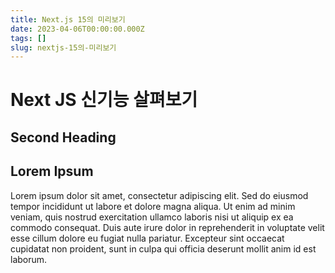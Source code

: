 ```yaml
---
title: Next.js 15의 미리보기
date: 2023-04-06T00:00:00.000Z
tags: []
slug: nextjs-15의-미리보기
---
```


# Next JS 신기능 살펴보기

## Second Heading

## Lorem Ipsum

Lorem ipsum dolor sit amet, consectetur adipiscing elit. Sed do eiusmod tempor incididunt ut labore et dolore magna aliqua. Ut enim ad minim veniam, quis nostrud exercitation ullamco laboris nisi ut aliquip ex ea commodo consequat. Duis aute irure dolor in reprehenderit in voluptate velit esse cillum dolore eu fugiat nulla pariatur. Excepteur sint occaecat cupidatat non proident, sunt in culpa qui officia deserunt mollit anim id est laborum.
